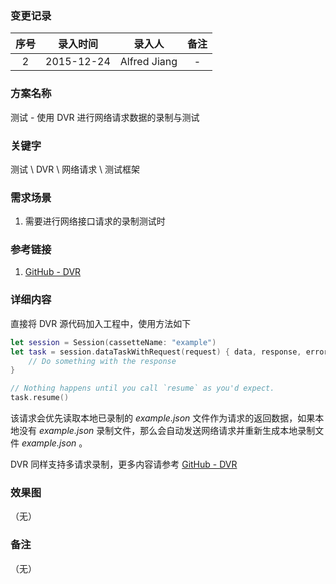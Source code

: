 ### 变更记录

| 序号 | 录入时间 | 录入人 | 备注 |
|:--------:|:--------:|:--------:|:--------:|
| 2 | 2015-12-24 | Alfred Jiang | - |

### 方案名称

测试 - 使用 DVR 进行网络请求数据的录制与测试

### 关键字

测试 \ DVR \ 网络请求 \ 测试框架

### 需求场景

1. 需要进行网络接口请求的录制测试时

### 参考链接

1. [GitHub - DVR](https://github.com/venmo/DVR)

### 详细内容

直接将 DVR 源代码加入工程中，使用方法如下

```swift
let session = Session(cassetteName: "example")
let task = session.dataTaskWithRequest(request) { data, response, error in
    // Do something with the response
}

// Nothing happens until you call `resume` as you'd expect.
task.resume()
```

该请求会优先读取本地已录制的 *example.json* 文件作为请求的返回数据，如果本地没有  *example.json* 录制文件，那么会自动发送网络请求并重新生成本地录制文件  *example.json* 。

DVR 同样支持多请求录制，更多内容请参考 [GitHub - DVR](https://github.com/venmo/DVR)

### 效果图
（无）

### 备注
（无）